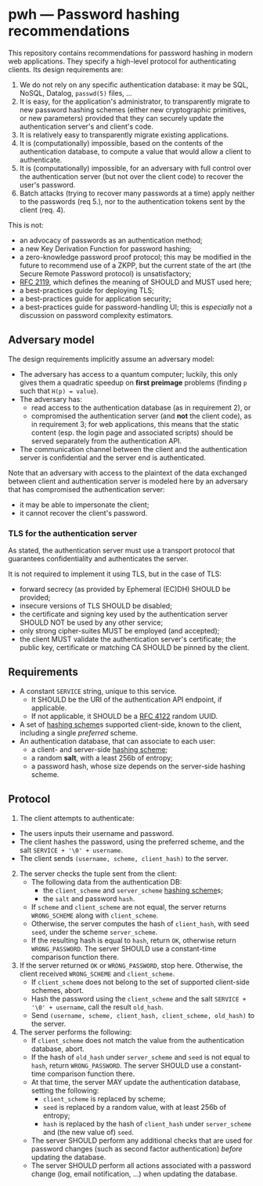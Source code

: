 # pwh — Password hashing recommendations

This repository contains recommendations for password hashing in modern
web applications.  They specify a high-level protocol for authenticating
clients.  Its design requirements are:

1. We do not rely on any specific authentication database: it may be
   SQL, NoSQL, Datalog, `passwd(5)` files, ...
2. It is easy, for the application's administrator, to transparently
   migrate to new password hashing schemes (either new cryptographic
   primitives, or new parameters) provided that they can securely
   update the authentication server's and client's code.
3. It is relatively easy to transparently migrate existing applications.
4. It is (computationally) impossible, based on the contents of the
   authentication database, to compute a value that would allow a client
   to authenticate.
5. It is (computationally) impossible, for an adversary with full
   control over the authentication server (but not over the client code)
   to recover the user's password.
6. Batch attacks (trying to recover many passwords at a time) apply
   neither to the passwords (req 5.), nor to the authentication tokens
   sent by the client (req. 4).


This is not:
- an advocacy of passwords as an authentication method;
- a new Key Derivation Function for password hashing;
- a zero-knowledge password proof protocol;  this may be modified in
  the future to recommend use of a ZKPP, but the current state of the
  art (the Secure Remote Password protocol) is unsatisfactory;
- [RFC 2119], which defines the meaning of SHOULD and MUST used here;
- a best-practices guide for deploying TLS;
- a best-practices guide for application security;
- a best-practices guide for password-handling UI;  this is *especially*
  not a discussion on password complexity estimators.

[RFC 2119]: https://tools.ietf.org/html/rfc2119


## Adversary model

The design requirements implicitly assume an adversary model:
- The adversary has access to a quantum computer; luckily, this only
  gives them a quadratic speedup on **first preimage** problems
  (finding `p` such that `H(p) = value`).
- The adversary has:
  - read access to the authentication database (as in requirement 2), or
  - compromised the authentication server (and **not** the client code),
	as in requirement 3; for web applications, this means that the
	static content (esp. the login page and associated scripts) should
	be served separately from the authentication API.
- The communication channel between the client and the authentication
  server is confidential and the server end is authenticated.

Note that an adversary with access to the plaintext of the data
exchanged between client and authentication server is modeled here
by an adversary that has compromised the authentication server:
- it may be able to impersonate the client;
- it cannot recover the client's password.


### TLS for the authentication server

As stated, the authentication server must use a transport protocol that
guarantees confidentiality and authenticates the server.

It is not required to implement it using TLS, but in the case of TLS:
  - forward secrecy (as provided by Ephemeral (EC)DH) SHOULD be provided;
  - insecure versions of TLS SHOULD be disabled;
  - the certificate and signing key used by the authentication server
	SHOULD NOT be used by any other service;
  - only strong cipher-suites MUST be employed (and accepted);
  - the client MUST validate the authentication server's certificate;
	the public key, certificate or matching CA SHOULD be pinned by the client.


## Requirements

- A constant `SERVICE` string, unique to this service.
  - It SHOULD be the URI of the authentication API endpoint,
	if applicable.
  - If not applicable, it SHOULD be a [RFC 4122] random UUID.
- A set of [hashing scheme]s supported client-side, known to the client,
  including a single *preferred* scheme.
- An authentication database, that can associate to each user:
  - a client- and server-side [hashing scheme];
  - a random **salt**, with a least 256b of entropy;
  - a password hash, whose size depends on the server-side
	hashing scheme.


[RFC 4122]: https://tools.ietf.org/html/rfc4122
[hashing scheme]: HASH_SCHEME.md


## Protocol

1. The client attempts to authenticate:
  - The users inputs their username and password.
  - The client hashes the password, using the preferred scheme,
	and the salt `SERVICE + '\0' + username`.
  - The client sends `(username, scheme, client_hash)` to the server.
2. The server checks the tuple sent from the client:
   - The following data from the authentication DB:
     - the `client_scheme` and `server_scheme` [hashing scheme]s;
     - the `salt` and password `hash`.
   - If `scheme` and `client_scheme` are not equal, the server returns
	 `WRONG_SCHEME` along with `client_scheme`.
   - Otherwise, the server computes the hash of `client_hash`,
     with seed `seed`, under the scheme `server_scheme`.
   - If the resulting hash is equal to `hash`, return `OK`, otherwise
	 return `WRONG_PASSWORD`.  The server SHOULD use a constant-time
	 comparison function there.
3. If the server returned `OK` or `WRONG_PASSWORD`, stop here.
   Otherwise, the client received `WRONG_SCHEME` and `client_scheme`.
   - If `client_scheme` does not belong to the set of supported
     client-side schemes, abort.
   - Hash the password using the `client_scheme` and the salt
	 `SERVICE + '\0' + username`, call the result `old_hash`.
   - Send `(username, scheme, client_hash, client_scheme, old_hash)` to
	 the server.
4. The server performs the following:
   - If `client_scheme` does not match the value from the authentication
	 database, abort.
   - If the hash of `old_hash` under `server_scheme` and `seed` is not
	 equal to `hash`, return `WRONG_PASSWORD`. The server SHOULD use a
	 constant-time comparison function there.
   - At that time, the server MAY update the authentication database,
	 setting the following:
	 - `client_scheme` is replaced by scheme;
	 - `seed` is replaced by a random value, with at least 256b of
	   entropy;
	 - `hash` is replaced by the hash of `client_hash` under
	   `server_scheme` and (the new value of) `seed`.
   - The server SHOULD perform any additional checks that are used for
	 password changes (such as second factor authentication) *before*
	 updating the database.
   - The server SHOULD perform all actions associated with a password
	 change (log, email notification, ...) when updating the database.
